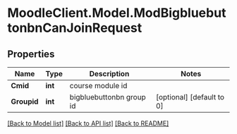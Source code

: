 # MoodleClient.Model.ModBigbluebuttonbnCanJoinRequest

## Properties

Name | Type | Description | Notes
------------ | ------------- | ------------- | -------------
**Cmid** | **int** | course module id | 
**Groupid** | **int** | bigbluebuttonbn group id | [optional] [default to 0]

[[Back to Model list]](../README.md#documentation-for-models) [[Back to API list]](../README.md#documentation-for-api-endpoints) [[Back to README]](../README.md)

